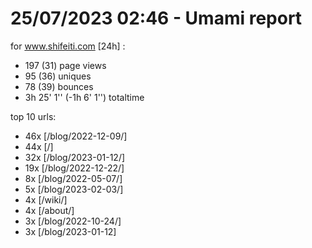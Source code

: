 # 25/07/2023 02:46 - Umami report
for www.shifeiti.com [24h] :

 - 197 (31) page views
 - 95 (36) uniques
 - 78 (39) bounces
 - 3h 25' 1'' (-1h 6' 1'') totaltime


top 10 urls:
 - 46x [/blog/2022-12-09/]
 - 44x [/]
 - 32x [/blog/2023-01-12/]
 - 19x [/blog/2022-12-22/]
 - 8x [/blog/2022-05-07/]
 - 5x [/blog/2023-02-03/]
 - 4x [/wiki/]
 - 4x [/about/]
 - 3x [/blog/2022-10-24/]
 - 3x [/blog/2023-01-12]


